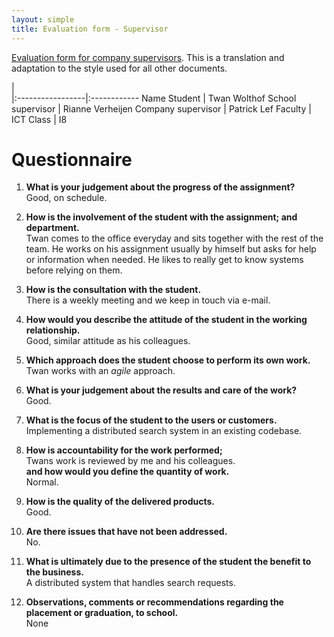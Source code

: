 ```yaml
---
layout: simple
title: Evaluation form - Supervisor
---
```


[Evaluation form for company supervisors](http://blackboard.zuyd.nl/bbcswebdav/courses/HIO-IT4-I4-I8-stage-afstuderen/Documenten/Docs_Afst_Stage/ReflectieBedrijfsbegeleider.docx). This is a translation and adaptation to the style used for all other documents.

|                             
|:-----------------|:------------
Name Student       | Twan Wolthof
School supervisor  | Rianne Verheijen
Company supervisor | Patrick Lef
Faculty            | ICT
Class              | I8


# Questionnaire

1.  **What is your judgement about the progress of the assignment?**  
    Good, on schedule.

2.  **How is the involvement of the student with the assignment; and department.**  
    Twan comes to the office everyday and sits together with the rest of the team. He works on his assignment usually by himself but asks for help or information when needed. He likes to really get to know systems before relying on them.

3.  **How is the consultation with the student.**  
    There is a weekly meeting and we keep in touch via e-mail.

4.  **How would you describe the attitude of the student in the working relationship.**  
    Good, similar attitude as his colleagues.

5.  **Which approach does the student choose to perform its own work.**  
    Twan works with an *agile* approach.

6.  **What is your judgement about the results and care of the work?**  
    Good.

7.  **What is the focus of the student to the users or customers.**  
    Implementing a distributed search system in an existing codebase.

8.  **How is accountability for the work performed;**  
    Twans work is reviewed by me and his colleagues.  
     **and how would you define the quantity of work.**  
     Normal.
9.  **How is the quality of the delivered products.**  
    Good.

10. **Are there issues that have not been addressed.**  
    No.

11. **What is ultimately due to the presence of the student the benefit to the business.**  
    A distributed system that handles search requests.

12. **Observations, comments or recommendations regarding the placement or graduation, to school.**  
    None